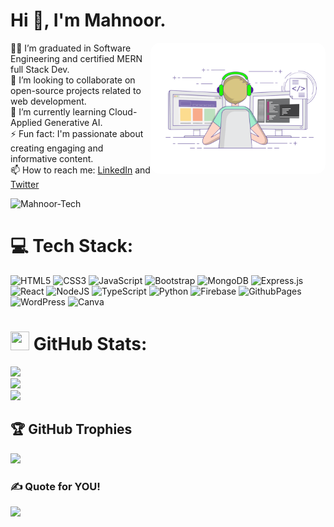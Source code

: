 # Hi 👋, I'm Mahnoor. 

<img align="right" width="280" style="margin-bottom:10px; border-radius:15px;" 
	src="https://raw.githubusercontent.com/devSouvik/devSouvik/master/gif3.gif"/>
 
👨‍💻 I’m graduated in Software Engineering and certified MERN full Stack Dev.<br>
👯 I’m looking to collaborate on open-source projects related to web development.<br>
🚀 I’m currently learning Cloud-Applied Generative AI.<br>
⚡ Fun fact: I'm passionate about creating engaging and informative content.<br>
📫 How to reach me: [LinkedIn](https://www.linkedin.com/in/mah-noor-1109192b7/) and [Twitter](https://twitter.com/MahnoorTech486)



<p align="left"> <img src="https://komarev.com/ghpvc/?username=Mahnoor-Tech&label=Profile%20views&color=0e75b6&style=flat" alt="Mahnoor-Tech" /> </p>

# 💻 Tech Stack:
![HTML5](https://img.shields.io/badge/html5-%23E34F26.svg?style=for-the-badge&logo=html5&logoColor=white) 
![CSS3](https://img.shields.io/badge/css3-%231572B6.svg?style=for-the-badge&logo=css3&logoColor=white) 
![JavaScript](https://img.shields.io/badge/javascript-%23323330.svg?style=for-the-badge&logo=javascript&logoColor=%23F7DF1E) 
![Bootstrap](https://img.shields.io/badge/bootstrap-%238511FA.svg?style=for-the-badge&logo=bootstrap&logoColor=white) 
![MongoDB](https://img.shields.io/badge/MongoDB-%234ea94b.svg?style=for-the-badge&logo=mongodb&logoColor=white) 
![Express.js](https://img.shields.io/badge/express.js-%23404d59.svg?style=for-the-badge&logo=express&logoColor=%2361DAFB) 
![React](https://img.shields.io/badge/react-%2320232a.svg?style=for-the-badge&logo=react&logoColor=%2361DAFB) 
![NodeJS](https://img.shields.io/badge/node.js-6DA55F?style=for-the-badge&logo=node.js&logoColor=white) 
![TypeScript](https://img.shields.io/badge/typescript-%23007ACC.svg?style=for-the-badge&logo=typescript&logoColor=white) 
![Python](https://img.shields.io/badge/python-3670A0?style=for-the-badge&logo=python&logoColor=ffdd54) 
![Firebase](https://img.shields.io/badge/firebase-%23039BE5.svg?style=for-the-badge&logo=firebase) 
![GithubPages](https://img.shields.io/badge/github%20pages-121013?style=for-the-badge&logo=github&logoColor=white) 
![WordPress](https://img.shields.io/badge/WordPress-%23117AC9.svg?style=for-the-badge&logo=WordPress&logoColor=white) 
![Canva](https://img.shields.io/badge/Canva-%2300C4CC.svg?style=for-the-badge&logo=Canva&logoColor=white)

# <img src="https://media.giphy.com/media/iY8CRBdQXODJSCERIr/giphy.gif" width="30" height="30"> GitHub Stats:
![](https://github-readme-stats.vercel.app/api?username=Mahnoor-Tech&theme=radical&hide_border=true&include_all_commits=true&count_private=true)<br/>
![](https://github-readme-streak-stats.herokuapp.com/?user=Mahnoor-Tech&theme=radical&hide_border=true)<br/>
![](https://github-readme-stats.vercel.app/api/top-langs/?username=Mahnoor-Tech&theme=radical&hide_border=true&include_all_commits=true&count_private=true&layout=compact)

## 🏆 GitHub Trophies
![](https://github-profile-trophy.vercel.app/?username=Mahnoor-Tech&theme=radical&no-frame=false&no-bg=false&margin-w=4)

### ✍️ Quote for YOU!
![](https://quotes-github-readme.vercel.app/api?type=horizontal&theme=radical)

